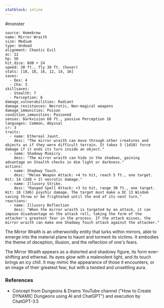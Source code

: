 ```yaml
---
statblock: inline
---
```

 #monster 

```statblock
source: Homebrew
name: Mirror Wraith
size: Medium
type: Undead
alignment: Chaotic Evil
ac: 12
hp: 56
hit_dice: 8d8 + 24
speed: 30 ft., fly 30 ft. (hover)
stats: [10, 18, 16, 12, 14, 16]
saves:
  - Dex: 4
  - Cha: 3
skillsaves:
  - Stealth: 7
  - Perception: 6
damage_vulnerabilities: Radiant
damage_resistances: Necrotic, Non-magical weapons
damage_immunities: Poison
condition_immunities: Poisoned
senses: Darkvision 60 ft., passive Perception 16
languages: Common, Abyssal
cr: 3
traits:
  - name: Ethereal Jaunt.
    desc: "The mirror wraith can move through other creatures and objects as if they were difficult terrain. It takes 5 (1d10) force damage if it ends its turn inside an object."
  - name: Shadowy Mimicry.
    desc: "The mirror wraith can hide in the shadows, gaining advantage on Stealth checks in dim light or darkness."
actions:
  - name: Shadowy Touch.
    desc: "Melee Weapon Attack: +4 to hit, reach 5 ft., one target. Hit: 14 (2d8 + 2) necrotic damage."
  - name: Illusory Strike.
    desc: "Ranged Spell Attack: +3 to hit, range 30 ft., one target. Hit: 10 (3d6) psychic damage. The target must make a DC 13 Wisdom saving throw or be frightened until the end of its next turn."
reactions:
  - name: Illusory Reflection
    desc: "When the mirror wraith is targeted by an attack, it can impose disadvantage on the attack roll, taking the form of the attacker's greatest fear in the process. If the attack misses, the mirror wraith can make one Shadowy Touch attack against the attacker."
```

The Mirror Wraith is an otherworldly entity that lurks within mirrors, able to emerge into the material plane to haunt and torment its victims. It embodies the theme of deception, illusion, and the reflection of one's fears.

The Mirror Wraith appears as a distorted and shadowy figure, its form ever-shifting and ethereal. Its eyes glow with a malevolent light, and its touch brings an icy chill. It may mimic the appearance of those it encounters, or an image of their greatest fear, but with a twisted and unsettling aura.

### References

* Concept from Dungeons & Drams YouTube channel ("How to Create DYNAMIC Dungeons using AI and ChatGPT") and execution by ChatGPT-3.5
